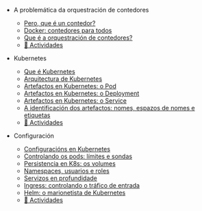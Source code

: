 - A problemática da orquestración de contedores
  - [Pero, que é un contedor?](./01_a_problematica_da_orquestracion_de_contedores/01_pero_que_e_un_contedor.md)
  - [Docker: contedores para todos](./01_a_problematica_da_orquestracion_de_contedores/02_docker_contedores_para_todos.md)
  - [Que é a orquestración de contedores?](./01_a_problematica_da_orquestracion_de_contedores/03_que_e_a_orquestracion_de_contedores.md)
  - [📝 Actividades](./00_actividades/01_modulo_1.md)

- Kubernetes
  - [Que é Kubernetes](./02_kubernetes/01_que_e_kubernetes.md)
  - [Arquitectura de Kubernetes](./02_kubernetes/02_arquitectura_kubernetes.md)
  - [Artefactos en Kubernetes: o Pod](./02_kubernetes/03_arquitectura_kubernetes_pod.md)
  - [Artefactos en Kubernetes: o Deployment](./02_kubernetes/04_arquitectura_kubernetes_deployment.md)
  - [Artefactos en Kubernetes: o Service](./02_kubernetes/05_arquitectura_kubernetes_service.md)
  - [A identificación dos artefactos: nomes, espazos de nomes e etiquetas](./02_kubernetes/06_identificacion_artefactos.md)
  - [📝 Actividades](./00_actividades/02_modulo_2.md)

- Configuración
  - [Configuracións en Kubernetes](./03_configuracion/01_Configuracions_en_Kubernetes.md)
  - [Controlando os pods: límites e sondas](./03_configuracion/02_Controlando_os_pods.md)
  - [Persistencia en K8s: os volumes](./03_configuracion/03_Persistencia_en_K8s.md)
  - [Namespaces, usuarios e roles](./03_configuracion/04_Namespaces_usuarios_e_roles.md)
  - [Servizos en profundidade](./03_configuracion/05_Servizos_en_profundidade.md)
  - [Ingress: controlando o tráfico de entrada](/03_configuracion/06_Ingress_controlando_o_trafico.md)
  - [Helm: o marionetista de Kubernetes](/03_configuracion/07_Helm.md)
  - [📝 Actividades](./00_actividades/03_modulo_3.md)
